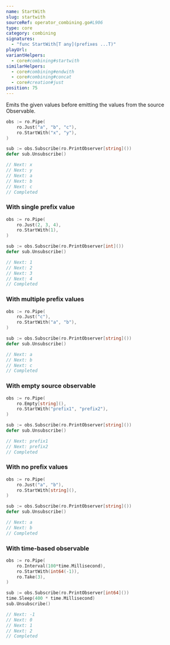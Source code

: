 ```yaml
---
name: StartWith
slug: startwith
sourceRef: operator_combining.go#L906
type: core
category: combining
signatures:
  - "func StartWith[T any](prefixes ...T)"
playUrl:
variantHelpers:
  - core#combining#startwith
similarHelpers:
  - core#combining#endwith
  - core#combining#concat
  - core#creation#just
position: 75
---
```


Emits the given values before emitting the values from the source Observable.

```go
obs := ro.Pipe(
    ro.Just("a", "b", "c"),
    ro.StartWith("x", "y"),
)

sub := obs.Subscribe(ro.PrintObserver[string]())
defer sub.Unsubscribe()

// Next: x
// Next: y
// Next: a
// Next: b
// Next: c
// Completed
```

### With single prefix value

```go
obs := ro.Pipe(
    ro.Just(2, 3, 4),
    ro.StartWith(1),
)

sub := obs.Subscribe(ro.PrintObserver[int]())
defer sub.Unsubscribe()

// Next: 1
// Next: 2
// Next: 3
// Next: 4
// Completed
```

### With multiple prefix values

```go
obs := ro.Pipe(
    ro.Just("c"),
    ro.StartWith("a", "b"),
)

sub := obs.Subscribe(ro.PrintObserver[string]())
defer sub.Unsubscribe()

// Next: a
// Next: b
// Next: c
// Completed
```

### With empty source observable

```go
obs := ro.Pipe(
    ro.Empty[string](),
    ro.StartWith("prefix1", "prefix2"),
)

sub := obs.Subscribe(ro.PrintObserver[string]())
defer sub.Unsubscribe()

// Next: prefix1
// Next: prefix2
// Completed
```

### With no prefix values

```go
obs := ro.Pipe(
    ro.Just("a", "b"),
    ro.StartWith[string](),
)

sub := obs.Subscribe(ro.PrintObserver[string]())
defer sub.Unsubscribe()

// Next: a
// Next: b
// Completed
```

### With time-based observable

```go
obs := ro.Pipe(
    ro.Interval(100*time.Millisecond),
    ro.StartWith(int64(-1)),
    ro.Take(3),
)

sub := obs.Subscribe(ro.PrintObserver[int64]())
time.Sleep(400 * time.Millisecond)
sub.Unsubscribe()

// Next: -1
// Next: 0
// Next: 1
// Next: 2
// Completed
```
